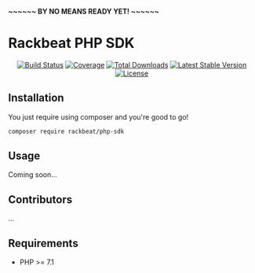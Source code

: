 **~~~~~~ BY NO MEANS READY YET! ~~~~~~**

# Rackbeat PHP SDK

<p align="center"> 
<a href="https://travis-ci.org/Rackbeat/php-sdk"><img src="https://img.shields.io/travis/Rackbeat/php-sdk.svg?style=flat-square" alt="Build Status"></a>
<a href="https://coveralls.io/github/Rackbeat/php-sdk"><img src="https://img.shields.io/coveralls/Rackbeat/php-sdk.svg?style=flat-square" alt="Coverage"></a>
<a href="https://packagist.org/packages/rackbeat/php-sdk"><img src="https://img.shields.io/packagist/dt/rackbeat/php-sdk.svg?style=flat-square" alt="Total Downloads"></a>
<a href="https://packagist.org/packages/rackbeat/php-sdk"><img src="https://img.shields.io/packagist/v/rackbeat/php-sdk.svg?style=flat-square" alt="Latest Stable Version"></a>
<a href="https://packagist.org/packages/rackbeat/php-sdk"><img src="https://img.shields.io/packagist/l/rackbeat/php-sdk.svg?style=flat-square" alt="License"></a>
</p>

## Installation

You just require using composer and you're good to go!

```bash
composer require rackbeat/php-sdk
```

## Usage

Coming soon...

## Contributors

...

## Requirements
* PHP >= 7.1
